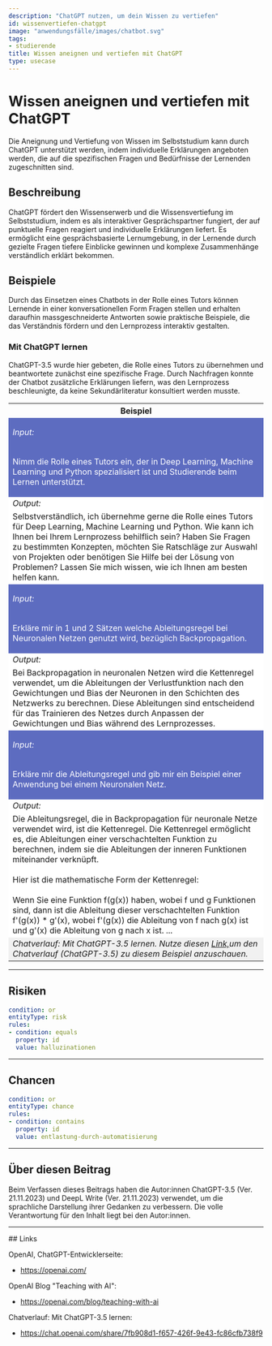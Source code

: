 ```yaml
---
description: "ChatGPT nutzen, um dein Wissen zu vertiefen"
id: wissenvertiefen-chatgpt
image: "anwendungsfälle/images/chatbot.svg"
tags:
- studierende
title: Wissen aneignen und vertiefen mit ChatGPT
type: usecase
---
```



# Wissen aneignen und vertiefen mit ChatGPT

Die Aneignung und Vertiefung von Wissen im Selbststudium kann durch ChatGPT unterstützt werden, indem individuelle Erklärungen angeboten werden, die auf die spezifischen Fragen und Bedürfnisse der Lernenden zugeschnitten sind.


## Beschreibung

ChatGPT fördert den Wissenserwerb und die Wissensvertiefung im Selbststudium, indem es als interaktiver Gesprächspartner fungiert, der auf punktuelle Fragen reagiert und individuelle Erklärungen liefert. Es ermöglicht eine gesprächsbasierte Lernumgebung, in der Lernende durch gezielte Fragen tiefere Einblicke gewinnen und komplexe Zusammenhänge verständlich erklärt bekommen.



## Beispiele

Durch das Einsetzen eines Chatbots in der Rolle eines Tutors können Lernende in einer konversationellen Form Fragen stellen und erhalten daraufhin massgeschneiderte Antworten sowie praktische Beispiele, die das Verständnis fördern und den Lernprozess interaktiv gestalten.


### Mit ChatGPT lernen

ChatGPT-3.5 wurde hier gebeten, die Rolle eines Tutors zu übernehmen und beantwortete zunächst eine spezifische Frage. Durch Nachfragen konnte der Chatbot zusätzliche Erklärungen liefern, was den Lernprozess beschleunigte, da keine Sekundärliteratur konsultiert werden musste.


<table >
  <tr>
    <th>Beispiel</th>
  </tr>
  <tr>
    <td bgcolor="5D6CC0">
      <p style="color:white">
        <i>Input:</i></td>
      </p>
  </tr>
  <tr>
    <td bgcolor="5D6CC0">
      <p style="color:white">
       Nimm die Rolle eines Tutors ein, der in Deep Learning, Machine Learning und Python spezialisiert ist und Studierende beim Lernen unterstützt.
      </p>
    </td>
  </tr>
  <tr>
    <td bgcolor="white"><i>Output:</i></td>
  </tr>
  <tr>
    <td bgcolor="white">
    Selbstverständlich, ich übernehme gerne die Rolle eines Tutors für Deep Learning, Machine Learning und Python. Wie kann ich Ihnen bei Ihrem Lernprozess behilflich sein? Haben Sie Fragen zu bestimmten Konzepten, möchten Sie Ratschläge zur Auswahl von Projekten oder benötigen Sie Hilfe bei der Lösung von Problemen? Lassen Sie mich wissen, wie ich Ihnen am besten helfen kann.
    </td>
  </tr>
  <tr>
    <td bgcolor="5D6CC0">
      <p style="color:white">
        <i>Input:</i></td>
      </p>
  </tr>
  <tr>
    <td bgcolor="5D6CC0">
      <p style="color:white">
       Erkläre mir in 1 und 2 Sätzen  welche Ableitungsregel bei Neuronalen Netzen genutzt wird, bezüglich Backpropagation.
      </p>
    </td>
  </tr>
  <tr>
    <td bgcolor="white"><i>Output:</i></td>
  </tr>
  <tr>
    <td bgcolor="white">
    Bei Backpropagation in neuronalen Netzen wird die Kettenregel verwendet, um die Ableitungen der Verlustfunktion nach den Gewichtungen und Bias der Neuronen in den Schichten des Netzwerks zu berechnen. Diese Ableitungen sind entscheidend für das Trainieren des Netzes durch Anpassen der Gewichtungen und Bias während des Lernprozesses.
    </td>
  </tr>
  <tr>
  <tr>
    <td bgcolor="5D6CC0">
      <p style="color:white">
        <i>Input:</i></td>
      </p>
  </tr>
  <tr>
    <td bgcolor="5D6CC0">
      <p style="color:white">
       Erkläre mir die Ableitungsregel und gib mir ein Beispiel einer Anwendung bei einem Neuronalen Netz.
      </p>
    </td>
  </tr>
  <tr>
    <td bgcolor="white"><i>Output:</i></td>
  </tr>
  <tr>
    <td bgcolor="white">
    Die Ableitungsregel, die in Backpropagation für neuronale Netze verwendet wird, ist die Kettenregel. Die Kettenregel ermöglicht es, die Ableitungen einer verschachtelten Funktion zu berechnen, indem sie die Ableitungen der inneren Funktionen miteinander verknüpft.
    <br>
    <br>
    Hier ist die mathematische Form der Kettenregel:
    <br>
    <br>
    Wenn Sie eine Funktion f(g(x)) haben, wobei f und g Funktionen sind, dann ist die Ableitung dieser verschachtelten Funktion f'(g(x)) * g'(x), wobei f'(g(x)) die Ableitung von f nach g(x) ist und g'(x) die Ableitung von g nach x ist. ...
    </td>
  </tr>
  <tr>
  <tr>
    <td  bgcolor="f1f1f1"><i>Chatverlauf: Mit ChatGPT-3.5 lernen. Nutze diesen <a href="https://chat.openai.com/share/7fb908d1-f657-426f-9e43-fc86cfb738f9"> Link,</a>um den Chatverlauf (ChatGPT-3.5) zu diesem Beispiel anzuschauen.</a></i>
    </td>
  </tr>
</table>



---


## Risiken

```yaml
condition: or
entityType: risk
rules:
- condition: equals
  property: id
  value: halluzinationen
```


---

## Chancen

```yaml
condition: or
entityType: chance
rules:
- condition: contains
  property: id
  value: entlastung-durch-automatisierung
```


---

## Über diesen Beitrag

Beim Verfassen dieses Beitrags haben die Autor:innen ChatGPT-3.5 (Ver. 21.11.2023) und DeepL Write (Ver. 21.11.2023) verwendet, um die sprachliche Darstellung ihrer Gedanken zu verbessern. Die volle Verantwortung für den Inhalt liegt bei den Autor:innen. 


---


## Links

OpenAI, ChatGPT-Entwicklerseite:

- https://openai.com/


OpenAI Blog "Teaching with AI":

- https://openai.com/blog/teaching-with-ai


Chatverlauf: Mit ChatGPT-3.5 lernen:

- https://chat.openai.com/share/7fb908d1-f657-426f-9e43-fc86cfb738f9


